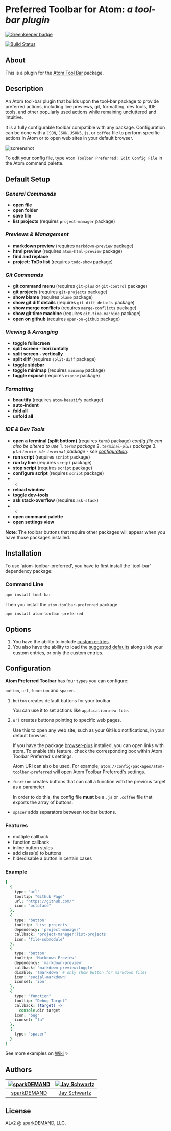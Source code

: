 # Preferred Toolbar for Atom: _a tool-bar plugin_

[![Greenkeeper badge](https://badges.greenkeeper.io/sparkDEMAND/atom-toolbar-preferred.svg)](https://greenkeeper.io/)

[![Build Status](https://travis-ci.org/sparkDEMAND/atom-toolbar-preferred.svg?branch=master)](https://travis-ci.org/sparkDEMAND/atom-toolbar-preferred)

## About

This is a plugin for
the [Atom Tool Bar](https://atom.io/packages/tool-bar) package.

## Description

An Atom tool-bar plugin that builds upon the tool-bar package to provide preferred actions, including live previews, git, formatting, dev tools, IDE tools, and other popularly used actions while remaining uncluttered and intuitive.

It is a fully configurable toolbar compatible with any package. Configuration can be done with a `CSON`, `JSON`, `JSON5`, `js`, or `coffee` file
to perform specific actions in Atom or to open web sites in your default browser.

![screenshot](https://raw.githubusercontent.com/sparkDEMAND/atom-toolbar-preferred/docs/screenshot_cson.png)

To edit your config file,
type `Atom Toolbar Preferred: Edit Config File` in the Atom command palette.

## Default Setup

### _**General Commands**_

-   **open file**
-   **open folder**
-   **save file**
-   **list projects** (requires `project-manager` package)

### _**Previews & Management**_

-   **markdown preview** (requires `markdown-preview` package)
-   **html preview** (requires `atom-html-preview` package)
-   **find and replace**
-   **project: ToDo list** (requires `todo-show` package)

### _**Git Commands**_

-   **git command menu** (requires `git-plus` or `git-control` package)
-   **git projects** (requires `git-projects` package)
-   **show blame** (requires `blame` package)
-   **show git diff details** (requires `git-diff-details` package)
-   **show merge conflicts** (requires `merge-conflicts` package)
-   **show git time machine** (requires `git-time-machine` package)
-   **open on github** (requires `open-on-github` package)

### _**Viewing & Arranging**_

-   **toggle fullscreen**
-   **split screen - horizontally**
-   **split screen - vertically**
-   **split diff** (requires `split-diff` package)
-   **toggle sidebar**
-   **toggle minimap** (requires `minimap` package)
-   **toggle exposé** (requires `expose` package)

### _**Formatting**_

-   **beautify** (requires `atom-beautify` package)
-   **auto-indent**
-   **fold all**
-   **unfold all**

### _**IDE & Dev Tools**_

-   **open a terminal (split bottom)** (requires `term3` package)
      _config file can also be altered to use_
        1. _`term2` package_
        2. _`terminal-plus` package_
        3. _`platformio-ide-terminal` package_
          - _see [configuration](https://github.com/sparkDEMAND/atom-toolbar-preferred#configuration)_.
-   **run script** (requires `script` package)
-   **run by line** (requires `script` package)
-   **stop script** (requires `script` package)
-   **configure script** (requires `script` package)
-   -
-   **reload window**
-   **toggle dev-tools**
-   **ask stack-overflow** (requires `ask-stack`)
-   -
-   **open command palette**
-   **open settings view**

**Note**: The toolbar buttons that require other packages will appear when you have those packages installed.

## Installation

To use 'atom-toolbar-preferred', you have to first install the 'tool-bar' dependency package:

### Command Line

```
apm install tool-bar
```

Then you install the `atom-toolbar-preferred` package:

```
apm install atom-toolbar-preferred
```

## Options

1.  You have the ability to include [custom entries](https://github.com/sparkDEMAND/atom-toolbar-preferred#configuration).
2.  You also have the ability to load the [suggested defaults](https://github.com/sparkDEMAND/atom-toolbar-preferred#default-setup) along side your custom entries, or only the custom entries.

## Configuration

**Atom Preferred Toolbar** has four `type`s you can configure:

`button`, `url`, `function` and `spacer`.

1.  `button` creates default buttons for your toolbar.

     You can use it to set actions like `application:new-file`.

2.  `url` creates buttons pointing to specific web pages.

    Use this to open any web site, such as your GitHub notifications, in your default browser.

    If you have the package [browser-plus](https://atom.io/packages/browser-plus)
    installed, you can open links with atom. To enable this feature, check the corresponding box within Atom Toolbar Preferred's settings.

    Atom URI can also be used. For example; `atom://config/packages/atom-toolbar-preferred` will open Atom Toolbar Preferred's settings.

-   `function` creates buttons that can call a function with the previous target as a parameter

    In order to do this, the config file **must** be a `.js` or `.coffee` file that exports the array of buttons.

-   `spacer` adds separators between toolbar buttons.

### Features
-   multiple callback
-   function callback
-   inline button styles
-   add class(s) to buttons
-   hide/disable a button in certain cases

### Example

```coffeescript
[
  {
    type: "url"
    tooltip: "Github Page"
    url: "https://github.com/"
    icon: "octoface"
  },
  {
    type: 'button'
    tooltip: 'List projects'
    dependency: 'project-manager'
    callback: 'project-manager:list-projects'
    icon: 'file-submodule'
  },
  {
    type: 'button'
    tooltip: 'Markdown Preview'
    dependency: 'markdown-preview'
    callback: 'markdown-preview:toggle'
    disable: '!markdown' # only show button for markdown files
    icon: 'social-markdown'
    iconset: 'ion'
  },
  {
    type: "function"
    tooltip: "Debug Target"
    callback: (target) ->
      console.dir target
    icon: "bug"
    iconset: "fa"
  },
  {
    type: "spacer"
  }
]
```

See more examples on [Wiki](https://github.com/sparkDEMAND/atom-toolbar-preferred/wiki) ✨

## Authors

| [![sparkDEMAND][sparkDEMAND avatar]](https://github.com/sparkDEMAND) | [![Jay Schwartz][jschwrtz avatar]](https://github.com/jschwrtz) |
| :-----------------------------------------------------------: | :-----------------------------------------------------------------: |
| [sparkDEMAND](https://github.com/sparkDEMAND)                     | [Jay Schwartz](https://github.com/jschwrtz)                   |

## License

ALv2 @ [sparkDEMAND, LLC.](https://github.com/sparkDEMAND/)


[sparkDEMAND avatar]: https://avatars3.githubusercontent.com/u/30666313?s=400&u=345e76d27c1be4d8035bb23cd2db75e80acf6b9f&v=4
[jschwrtz avatar]: https://avatars3.githubusercontent.com/u/26683765?s=400&u=8f2394929ce8d484e04b36527e1351797e029fc6&v=4
